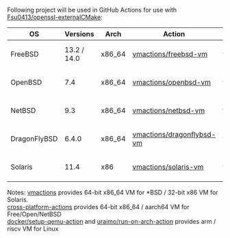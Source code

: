 Following project will be used in GitHub Actions for use with [Fsu0413/openssl-externalCMake]:

| OS | Versions | Arch | Action | Status |
|-|-|-|-|-|
| FreeBSD | 13.2 / 14.0 | x86_64 | [vmactions/freebsd-vm] | Checked to be working |
| OpenBSD | 7.4 | x86_64 | [vmactions/openbsd-vm] | Checked to be working |
| NetBSD | 9.3 | x86_64 | [vmactions/netbsd-vm] | Checked to be working |
| DragonFlyBSD | 6.4.0 | x86_64 | [vmactions/dragonflybsd-vm] | Checked to be working |
| Solaris | 11.4 | x86 | [vmactions/solaris-vm] | Checked to be working |

[Fsu0413/openssl-externalCMake]: https://github.com/Fsu0413/openssl-externalCMake
[vmactions/freebsd-vm]: https://github.com/vmactions/freebsd-vm
[vmactions/openbsd-vm]: https://github.com/vmactions/openbsd-vm
[vmactions/netbsd-vm]: https://github.com/vmactions/netbsd-vm
[vmactions/dragonflybsd-vm]: https://github.com/vmactions/dragonflybsd-vm
[vmactions/solaris-vm]: https://github.com/vmactions/solaris-vm

Notes:
[vmactions](https://github.com/vmactions) provides 64-bit x86_64 VM for *BSD / 32-bit x86 VM for Solaris.  
[cross-platform-actions](https://github.com/cross-platform-actions) provides 64-bit x86_64 / aarch64 VM for Free/Open/NetBSD  
[docker/setup-qemu-action](https://github.com/docker/setup-qemu-action) and [uraimo/run-on-arch-action](https://github.com/uraimo/run-on-arch-action) provides arm / riscv VM for Linux

